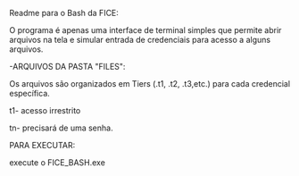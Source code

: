 Readme para o Bash da FICE:

O programa é apenas uma interface de terminal simples que permite abrir arquivos na tela e simular entrada de credenciais para acesso a alguns arquivos.


-ARQUIVOS DA PASTA "FILES":

Os arquivos são organizados em Tiers (.t1, .t2, .t3,etc.) para cada credencial específica.

t1- acesso irrestrito

tn- precisará de uma senha.


PARA EXECUTAR:

execute o FICE_BASH.exe